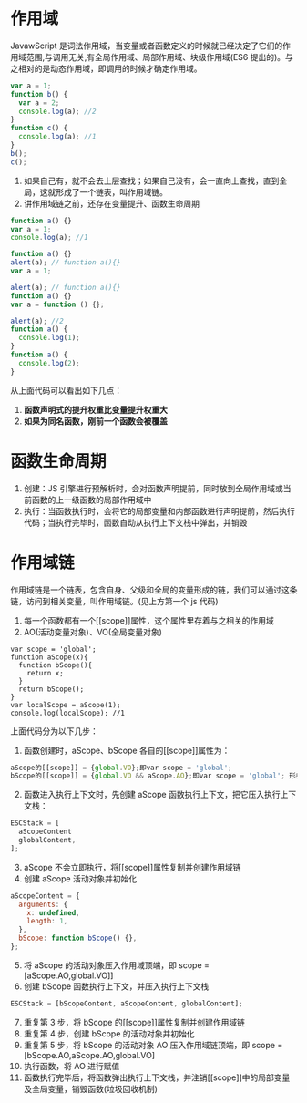<!--
 * @Author: your name
 * @Date: 2020-05-18 14:15:20
 * @LastEditTime: 2020-05-18 15:29:31
 * @LastEditors: Please set LastEditors
 * @Description: In User Settings Edit
 * @FilePath: /learningnotes/整理/作用域.md
 -->

# 作用域

JavawScript 是词法作用域，当变量或者函数定义的时候就已经决定了它们的作用域范围,与调用无关,有全局作用域、局部作用域、块级作用域(ES6 提出的)。与之相对的是动态作用域，即调用的时候才确定作用域。

```javascript
var a = 1;
function b() {
  var a = 2;
  console.log(a); //2
}
function c() {
  console.log(a); //1
}
b();
c();
```

1. 如果自己有，就不会去上层查找；如果自己没有，会一直向上查找，直到全局，这就形成了一个链表，叫作用域链。
2. 讲作用域链之前，还存在变量提升、函数生命周期

```javascript
function a() {}
var a = 1;
console.log(a); //1

function a() {}
alert(a); // function a(){}
var a = 1;

alert(a); // function a(){}
function a() {}
var a = function () {};

alert(a); //2
function a() {
  console.log(1);
}
function a() {
  console.log(2);
}
```

从上面代码可以看出如下几点：

1. **函数声明式的提升权重比变量提升权重大**
2. **如果为同名函数，刚前一个函数会被覆盖**

# 函数生命周期

1. 创建：JS 引擎进行预解析时，会对函数声明提前，同时放到全局作用域或当前函数的上一级函数的局部作用域中
2. 执行：当函数执行时，会将它的局部变量和内部函数进行声明提前，然后执行代码；当执行完毕时，函数自动从执行上下文栈中弹出，并销毁

# 作用域链

作用域链是一个链表，包含自身、父级和全局的变量形成的链，我们可以通过这条链，访问到相关变量，叫作用域链。(见上方第一个 js 代码)

1. 每一个函数都有一个[[scope]]属性，这个属性里存着与之相关的作用域
2. AO(活动变量对象)、VO(全局变量对象)

```javacript
var scope = 'global';
function aScope(x){
  function bScope(){
    return x;
  }
  return bScope();
}
var localScope = aScope(1);
console.log(localScope); //1
```

上面代码分为以下几步：

1. 函数创建时，aScope、bScope 各自的[[scope]]属性为：

```javascript
aScope的[[scope]] = {global.VO};即var scope = 'global';
bScope的[[scope]] = {global.VO && aScope.AO};即var scope = 'global'; 形参 x = undefined; bScope = function bScope(){}
```

2. 函数进入执行上下文时，先创建 aScope 函数执行上下文，把它压入执行上下文栈：

```javascript
ESCStack = [
  aScopeContent
  globalContent,
];
```

3. aScope 不会立即执行，将[[scope]]属性复制并创建作用域链
4. 创建 aScope 活动对象并初始化

```javascript
aScopeContent = {
  arguments: {
    x: undefined,
    length: 1,
  },
  bScope: function bScope() {},
};
```

5. 将 aScope 的活动对象压入作用域顶端，即 scope = [aScope.AO,global.VO]]
6. 创建 bScope 函数执行上下文，并压入执行上下文栈

```javascript
ESCStack = [bScopeContent, aScopeContent, globalContent];
```

7. 重复第 3 步，将 bScope 的[[scope]]属性复制并创建作用域链
8. 重复第 4 步，创建 bScope 的活动对象并初始化
9. 重复第 5 步，将 bScope 的活动对象 AO 压入作用域链顶端，即 scope = [bScope.AO,aScope.AO,global.VO]
10. 执行函数，将 AO 进行赋值
11. 函数执行完毕后，将函数弹出执行上下文栈，并注销[[scope]]中的局部变量及全局变量，销毁函数(垃圾回收机制)
